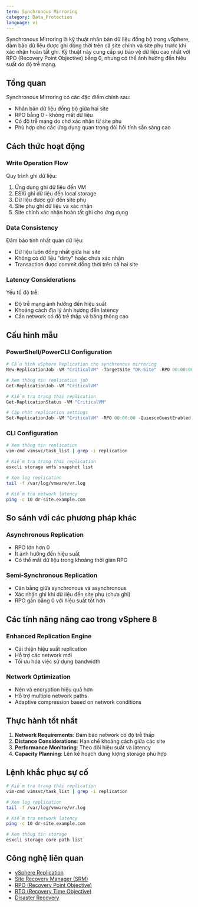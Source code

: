 ```yaml
---
term: Synchronous Mirroring
category: Data_Protection
language: vi
---
```


Synchronous Mirroring là kỹ thuật nhân bản dữ liệu đồng bộ trong vSphere, đảm bảo dữ liệu được ghi đồng thời trên cả site chính và site phụ trước khi xác nhận hoàn tất ghi. Kỹ thuật này cung cấp sự bảo vệ dữ liệu cao nhất với RPO (Recovery Point Objective) bằng 0, nhưng có thể ảnh hưởng đến hiệu suất do độ trễ mạng.

## Tổng quan

Synchronous Mirroring có các đặc điểm chính sau:
- Nhân bản dữ liệu đồng bộ giữa hai site
- RPO bằng 0 - không mất dữ liệu
- Có độ trễ mạng do chờ xác nhận từ site phụ
- Phù hợp cho các ứng dụng quan trọng đòi hỏi tính sẵn sàng cao

## Cách thức hoạt động

### Write Operation Flow
Quy trình ghi dữ liệu:
1. Ứng dụng ghi dữ liệu đến VM
2. ESXi ghi dữ liệu đến local storage
3. Dữ liệu được gửi đến site phụ
4. Site phụ ghi dữ liệu và xác nhận
5. Site chính xác nhận hoàn tất ghi cho ứng dụng

### Data Consistency
Đảm bảo tính nhất quán dữ liệu:
- Dữ liệu luôn đồng nhất giữa hai site
- Không có dữ liệu "dirty" hoặc chưa xác nhận
- Transaction được commit đồng thời trên cả hai site

### Latency Considerations
Yếu tố độ trễ:
- Độ trễ mạng ảnh hưởng đến hiệu suất
- Khoảng cách địa lý ảnh hưởng đến latency
- Cần network có độ trễ thấp và băng thông cao

## Cấu hình mẫu

### PowerShell/PowerCLI Configuration
```powershell
# Cấu hình vSphere Replication cho synchronous mirroring
New-ReplicationJob -VM "CriticalVM" -TargetSite "DR-Site" -RPO 00:00:00 -NetworkCompressionEnabled $true

# Xem thông tin replication job
Get-ReplicationJob -VM "CriticalVM"

# Kiểm tra trạng thái replication
Get-ReplicationStatus -VM "CriticalVM"

# Cập nhật replication settings
Set-ReplicationJob -VM "CriticalVM" -RPO 00:00:00 -QuiesceGuestEnabled $true
```

### CLI Configuration
```bash
# Xem thông tin replication
vim-cmd vimsvc/task_list | grep -i replication

# Kiểm tra trạng thái replication
esxcli storage vmfs snapshot list

# Xem log replication
tail -f /var/log/vmware/vr.log

# Kiểm tra network latency
ping -c 10 dr-site.example.com
```

## So sánh với các phương pháp khác

### Asynchronous Replication
- RPO lớn hơn 0
- Ít ảnh hưởng đến hiệu suất
- Có thể mất dữ liệu trong khoảng thời gian RPO

### Semi-Synchronous Replication
- Cân bằng giữa synchronous và asynchronous
- Xác nhận ghi khi dữ liệu đến site phụ (chưa ghi)
- RPO gần bằng 0 với hiệu suất tốt hơn

## Các tính năng nâng cao trong vSphere 8

### Enhanced Replication Engine
- Cải thiện hiệu suất replication
- Hỗ trợ các network mới
- Tối ưu hóa việc sử dụng bandwidth

### Network Optimization
- Nén và encryption hiệu quả hơn
- Hỗ trợ multiple network paths
- Adaptive compression based on network conditions

## Thực hành tốt nhất

1. **Network Requirements**: Đảm bảo network có độ trễ thấp
2. **Distance Considerations**: Hạn chế khoảng cách giữa các site
3. **Performance Monitoring**: Theo dõi hiệu suất và latency
4. **Capacity Planning**: Lên kế hoạch dung lượng storage phù hợp

## Lệnh khắc phục sự cố

```bash
# Kiểm tra trạng thái replication
vim-cmd vimsvc/task_list | grep -i replication

# Xem log replication
tail -f /var/log/vmware/vr.log

# Kiểm tra network latency
ping -c 10 dr-site.example.com

# Xem thông tin storage
esxcli storage core path list
```

## Công nghệ liên quan

- [vSphere Replication](/glossary/term/vsphere-replication.md)
- [Site Recovery Manager (SRM)](/glossary/term/site-recovery-manager.md)
- [RPO (Recovery Point Objective)](/glossary/term/rpo)
- [RTO (Recovery Time Objective)](/glossary/term/rto)
- [Disaster Recovery](/glossary/term/disaster-recovery)